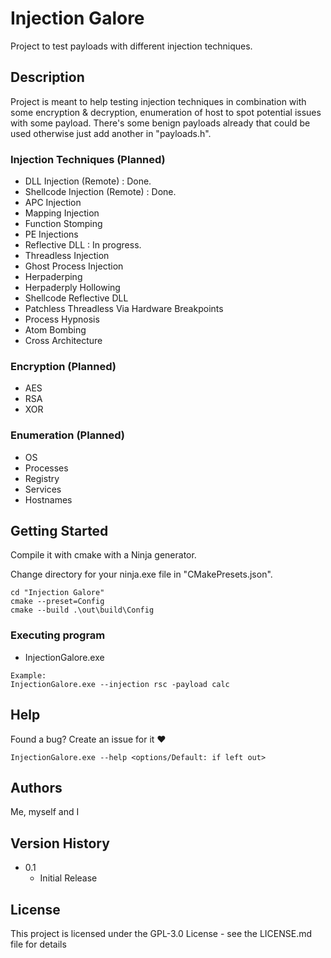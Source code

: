 # Injection Galore

Project to test payloads with different injection techniques. 

## Description

Project is meant to help testing injection techniques in combination with some encryption & decryption, enumeration of host to spot potential issues with some payload. There's some benign payloads already that could be used otherwise just add another in "payloads.h". 

### Injection Techniques (Planned)
* DLL Injection (Remote)                        : Done.
* Shellcode Injection (Remote)                  : Done.
* APC Injection
* Mapping Injection
* Function Stomping
* PE Injections
* Reflective DLL                                : In progress.
* Threadless Injection
* Ghost Process Injection
* Herpaderping
* Herpaderply Hollowing
* Shellcode Reflective DLL
* Patchless Threadless Via Hardware Breakpoints
* Process Hypnosis
* Atom Bombing
* Cross Architecture

### Encryption (Planned)
* AES
* RSA
* XOR

### Enumeration (Planned)
* OS
* Processes
* Registry
* Services
* Hostnames

## Getting Started

Compile it with cmake with a Ninja generator.

Change directory for your ninja.exe file in "CMakePresets.json".

```
cd "Injection Galore"
cmake --preset=Config
cmake --build .\out\build\Config
```

### Executing program

* InjectionGalore.exe <flags> <value>
```
Example:
InjectionGalore.exe --injection rsc -payload calc
```

## Help

Found a bug? Create an issue for it ❤️
```
InjectionGalore.exe --help <options/Default: if left out> 
```

## Authors

Me, myself and I

## Version History

* 0.1
    * Initial Release

## License

This project is licensed under the GPL-3.0 License - see the LICENSE.md file for details
